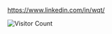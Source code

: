 https://www.linkedin.com/in/wqt/

<!-- ![](https://komarev.com/ghpvc/?username=q3769) -->
![Visitor Count](https://profile-counter.glitch.me/q3769/count.svg)
